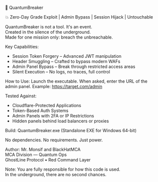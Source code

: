 🧠 QuantumBreaker

💥 Zero-Day Grade Exploit | Admin Bypass | Session Hijack | Untouchable

QuantumBreaker is not a tool. It's an event.  
Created in the silence of the underground.  
Made for one mission only: breach the unbreachable.

Key Capabilities:
- Session Token Forgery – Advanced JWT manipulation
- Header Smuggling – Crafted to bypass modern WAFs
- Admin Panel Bypass – Break through restricted access areas
- Silent Execution – No logs, no traces, full control

How to Use:
Launch the executable.
When asked, enter the URL of the admin panel.
Example: https://target.com/admin

Tested Against:
- Cloudflare-Protected Applications
- Token-Based Auth Systems
- Admin Panels with 2FA or IP Restrictions
- Hidden panels behind load balancers or proxies

Build:
QuantumBreaker.exe (Standalone EXE for Windows 64-bit)

No dependencies. No requirements. Just power.

Author:
Mr. Monsif and BlackHatMCA  
MCA Division — Quantum Ops  
GhostLine Protocol • Red Command Layer

Note:
You are fully responsible for how this code is used.  
In the underground, there are no second chances.
